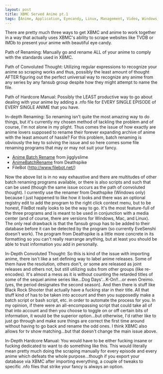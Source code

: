 ```yaml
---
layout: post
title: XBMC Served Anime pt.1
tags: [Anime, Application, Eyecandy, Linux, Management, Video, Windows, XBMC]
---
```


There are pretty much three ways to get XBMC and anime to work together in a way that actually uses XBMC's ability to scrape websites like TVDB or IMDb to present your anime with beautiful eye candy.

Path of Renaming: Manually go and rename ALL of your anime to comply with the standards used in XBMC.

Path of Convoluted Thought: Utilizing regular expressions to recognize your anime so scraping works and thus, possibly the least amount of thought AFTER figuring out the perfect universal way to recognize any anime from any series by any fansub group despite how they might attempt to name the file.

Path of Hardcore Manual: Possibly the LEAST productive way to go about dealing with your anime by adding a .nfo file for EVERY SINGLE EPISODE of EVERY SINGLE ANIME that you have.

In-depth Renaming:
So renaming isn't quite the most amazing way to do things, but it's currently my chosen method of tackling the problem and of course, I'm not alone in my plight. Thus comes the issue of how exactly are anime lovers supposed to rename their forever expanding archive of anime with the least amount of hassle?
For this problem, batch renaming is obviously the key to solving the issue and so here comes some file renaming programs that may or may not suit your fancy.
- [Anime Batch Rename](http://sourceforge.net/projects/animerename/) from jigglyslime
- [AnimeBatchRename](https://github.com/Deathspike/AnimeBatchRename) from Deathspike
- FileBot (http://www.filebot.net/)

Now the above list is in no way exhaustive and there are multitudes of other batch renaming programs available, or there is also scripts and such that can be used (though the same issue occurs as the path of convoluted thought). I currently use the renamer from Deathspike (Windows only) because I just happened to like how it looks and there was an optional registry edit to add the program to the right click context menu, but to be honest, FileBot really looks to be the way to go. It's the most feature-full of the three programs and is meant to be used in conjunction with a media center (and of course, there are versions for Windows, Mac, and Linux).
The only real drawback is that the fansub group has to be added to their database before it can be detected by the program (so currently EveSenshi doesn't work). The program from Deathspike is a little more concrete in its formatting so you can't really rearrange anything, but at least you should be able to trust information you add in personally.

In-Depth Convoluted Thought:
So this is kind of the issue with importing anime, there isn't like a set defining way to label anime releases. Some of them have the resolution, others don't, or some are released as joint releases and others not, but still utilizing subs from other groups (like re-encodes). It's almost a mess as it is without counting the retarded titles of some of the sequel anime series like...Dog Days'...K-On!!...or even Oreimo.  (yes, the period designates the second season). And then there is stuff like Black Rock Shooter that actually have a fucking star in their title. All that stuff kind of has to be taken into account and then you supposedly make a batch script or bash script, etc. in order to automate the process for you. In my opinion, if there were an all-encompassing script that could take all of that into account and then you choose to toggle on or off certain bits of information, it would be the superior option...but otherwise, I'd rather like to just go through and make sure things are correct the first time around without having to go back and rename the odd ones. I think XBMC also allows for tv show matching...but that doesn't change the main issue above.

In-Depth Hardcore Manual:
You would have to be either fucking insane or fucking dedicated to want to do something like this. This would literally mean pretty much doing the scraping manually for every episode and every anime which defeats the whole purpose...though if you export your database via XBMC after importing everything, a couple of tweaks to specific .nfo files that strike your fancy is always an option.
